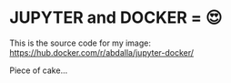 # JUPYTER and DOCKER = 😍

This is the source code for my image: https://hub.docker.com/r/abdalla/jupyter-docker/

Piece of cake...
